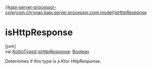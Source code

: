 //[kapi-server-processor-core](../../index.md)/[com.chrynan.kapi.server.processor.core.model](index.md)/[isHttpResponse](is-http-response.md)

# isHttpResponse

[jvm]\
val [KotlinTyped](-kotlin-typed/index.md).[isHttpResponse](is-http-response.md): [Boolean](https://kotlinlang.org/api/latest/jvm/stdlib/kotlin/-boolean/index.html)

Determines if this type is a Ktor HttpResponse.
